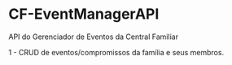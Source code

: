 # CF-EventManagerAPI
API do Gerenciador de Eventos da Central Familiar

1 - CRUD de eventos/compromissos da família e seus membros.
